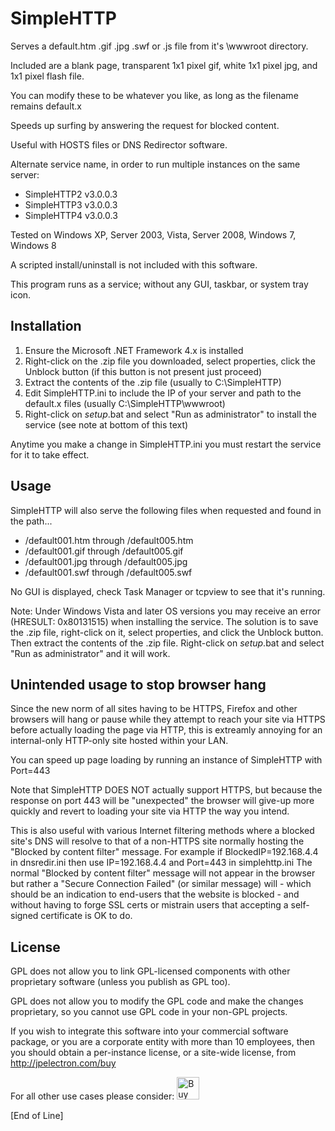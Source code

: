 # SimpleHTTP

Serves a default.htm .gif .jpg .swf or .js file from it's \wwwroot directory.

Included are a blank page, transparent 1x1 pixel gif, white 1x1 pixel jpg, and 1x1 pixel flash file.

You can modify these to be whatever you like, as long as the filename remains default.x

Speeds up surfing by answering the request for blocked content.

Useful with HOSTS files or DNS Redirector software.

Alternate service name, in order to run multiple instances on the same server:

- SimpleHTTP2 v3.0.0.3
- SimpleHTTP3 v3.0.0.3
- SimpleHTTP4 v3.0.0.3

Tested on Windows XP, Server 2003, Vista, Server 2008, Windows 7, Windows 8

A scripted install/uninstall is not included with this software.

This program runs as a service; without any GUI, taskbar, or system tray icon.

## Installation

1) Ensure the Microsoft .NET Framework 4.x is installed
2) Right-click on the .zip file you downloaded, select properties, click the Unblock button (if this button is not present just proceed)
3) Extract the contents of the .zip file (usually to C:\SimpleHTTP)
4) Edit SimpleHTTP.ini to include the IP of your server and path to the default.x files (usually C:\SimpleHTTP\wwwroot)
5) Right-click on _setup_.bat and select "Run as administrator" to install the service (see note at bottom of this text)

Anytime you make a change in SimpleHTTP.ini you must restart the service for it to take effect.

## Usage

SimpleHTTP will also serve the following files when requested and found in the path...

- /default001.htm through /default005.htm
- /default001.gif through /default005.gif
- /default001.jpg through /default005.jpg
- /default001.swf through /default005.swf

No GUI is displayed, check Task Manager or tcpview to see that it's running.

Note: Under Windows Vista and later OS versions you may receive an error (HRESULT: 0x80131515) when installing the service.
The solution is to save the .zip file, right-click on it, select properties, and click the Unblock button.
Then extract the contents of the .zip file. Right-click on _setup_.bat and select "Run as administrator" and it will work.

## Unintended usage to stop browser hang

Since the new norm of all sites having to be HTTPS, Firefox and other browsers will hang or pause while they attempt to reach your site via HTTPS before actually loading the page via HTTP, this is extreamly annoying for an internal-only HTTP-only site hosted within your LAN.

You can speed up page loading by running an instance of SimpleHTTP with Port=443

Note that SimpleHTTP DOES NOT actually support HTTPS, but because the response on port 443 will be "unexpected" the browser will give-up more quickly and revert to loading your site via HTTP the way you intend.

This is also useful with various Internet filtering methods where a blocked site's DNS will resolve to that of a non-HTTPS site normally hosting the "Blocked by content filter" message.  For example if BlockedIP=192.168.4.4 in dnsredir.ini then use IP=192.168.4.4 and Port=443 in simplehttp.ini  The normal "Blocked by content filter" message will not appear in the browser but rather a "Secure Connection Failed" (or similar message) will - which should be an indication to end-users that the website is blocked - and without having to forge SSL certs or mistrain users that accepting a self-signed certificate is OK to do.

## License

GPL does not allow you to link GPL-licensed components with other proprietary software (unless you publish as GPL too).

GPL does not allow you to modify the GPL code and make the changes proprietary, so you cannot use GPL code in your non-GPL projects.

If you wish to integrate this software into your commercial software package, or you are a corporate entity with more than 10 employees, then you should obtain a per-instance license, or a site-wide license, from http://jpelectron.com/buy

For all other use cases please consider: <a href='https://ko-fi.com/C0C54S4JF' target='_blank'><img height='36' style='border:0px;height:36px;' src='https://cdn.ko-fi.com/cdn/kofi2.png?v=2' border='0' alt='Buy Me a Coffee at ko-fi.com' /></a>

[End of Line]

